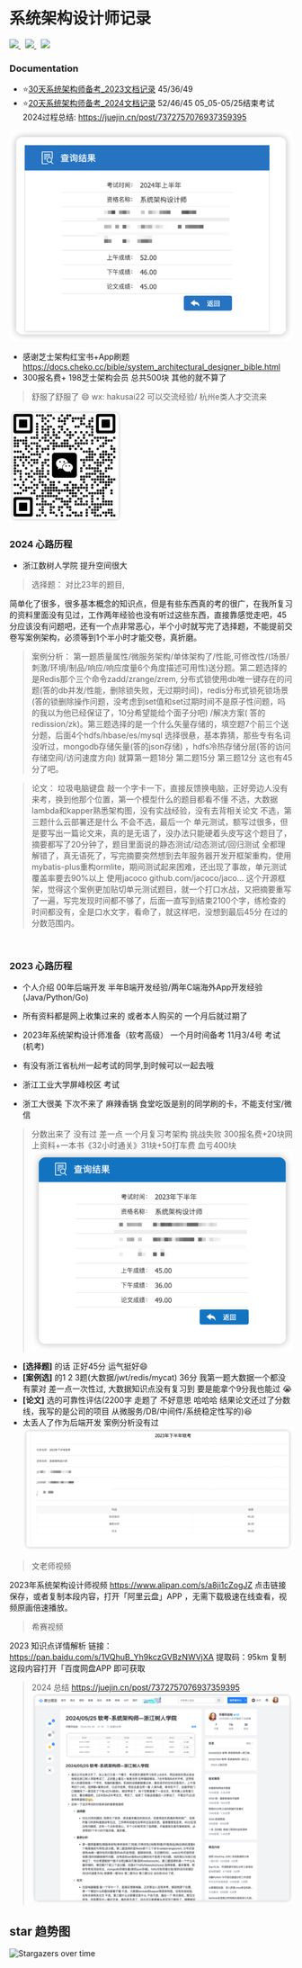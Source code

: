 # 系统架构设计师记录

<!-- PROJECT SHIELDS -->

<a href="https://github.com/hakusai22/System_Architect/">
    <img src="https://img.shields.io/github/contributors/hakusai22/System_Architect" >
</a>
&nbsp;
<a href="https://github.com/hakusai22/System_Architect/">
    <img src="https://img.shields.io/github/forks/hakusai22/System_Architect" >
</a>
&nbsp;
<a href="https://github.com/hakusai22/System_Architect/">
    <img src="https://img.shields.io/github/stars/hakusai22/System_Architect" >
</a>

<!-- PROJECT LOGO -->

### Documentation

- ⭐️[30天系统架构师备考_2023文档记录](README_2023.md) 45/36/49
- ⭐️[20天系统架构师备考_2024文档记录](README_2024.md) 52/46/45 05_05-05/25结束考试 2024过程总结: https://juejin.cn/post/7372757076937359395

![img.png](img.png)

- 感谢芝士架构红宝书+App刷题 https://docs.cheko.cc/bible/system_architectural_designer_bible.html
- 300报名费+ 198芝士架构会员 总共500块 其他的就不算了

> 舒服了舒服了 😄 wx: hakusai22 可以交流经验/ 杭州e类人才交流来
<div align=left>
<img src="img_4.png" width = "200px" height = "200px">
</div>

### 2024 心路历程

- 浙江数树人学院 提升空间很大

> 选择题： 对比23年的题目,
>
简单化了很多，很多基本概念的知识点，但是有些东西真的考的很广，在我所复习的资料里面没有见过，工作两年经验也没有听过这些东西，直接靠感觉走吧，45分应该没有问题吧，还有一个点非常恶心，半个小时就写完了选择题，不能提前交卷写案例架构，必须等到1个半小时才能交卷，真折磨。

> 案例分析： 第一题质量属性/微服务架构/单体架构了/性能,可修改性/(场景/刺激/环境/制品/响应/响应度量6个角度描述可用性)送分题。第二题选择的是Redis那个三个命令zadd/zrange/zrem,
> 分布式锁使用db唯一键存在的问题(答的db并发/性能，删除锁失败，无过期时间)，redis分布式锁死锁场景(答的锁删除操作问题，没考虑到set值和set过期时间不是原子性问题，吗的我以为他已经保证了，10分希望能给个面子分吧)
> /解决方案(
> 答的redission/zk)。第三题选择的是一个什么矢量存储的，填空题7个前三个送分题，后面4个hdfs/hbase/es/mysql 选择很悬，基本靠猜，那些专有名词没听过，mongodb存储矢量(答的json存储)
> ，hdfs冷热存储分层(答的访问存储空间/访问速度方向) 就算第一题18分 第二题15分 第三题12分 这也有45分了吧。

> 论文： 垃圾电脑键盘 敲一个字卡一下，直接反馈换电脑，正好旁边人没有来考，换到他那个位置，第一个模型什么的题目都看不懂 不选，大数据lambda和kapper熟悉架构图，没有实战经验，没有去背相关论文 不选，第三题什么云部署还是什么
> 不会不选，最后一个 单元测试，额写过很多，但是要写出一篇论文来，真的是无语了，没办法只能硬着头皮写这个题目了，摘要都写了20分钟了，题目里面说的静态测试/动态测试/回归测试
> 全都理解错了，真无语死了，写完摘要突然想到去年服务器开发开框架重构，使用mybatis-plus重构ormlite，期间测试起来困难，还出现了事故，单元测试覆盖率要去90%以上 使用jacoco
> github.com/jacoco/jaco…
> 这个开源框架，觉得这个案例更加贴切单元测试题目，就一个打口水战，又把摘要重写了一遍，写完发现时间都不够了，后面一直写到结束2100个字，练检查的时间都没有，全是口水文字，看命了，就这样吧，没想到最后45分 在过的分数范围内。

<br>

### 2023 心路历程

- 个人介绍 00年后端开发 半年B端开发经验/两年C端海外App开发经验 (Java/Python/Go)
- 所有资料都是网上收集过来的 或者本人购买的 一个月后就过期了
- 2023年系统架构设计师准备（软考高级） 一个月时间备考 11月3/4号 考试 (机考)
- 有没有浙江省杭州一起考试的同学,到时候可以一起去哦
- 浙江工业大学屏峰校区 考试

- 浙工大很美 下次不来了 麻辣香锅 食堂吃饭是别的同学刷的卡，不能支付宝/微信

> 分数出来了 没有过 差一点 一个月复习考架构 挑战失败 300报名费+20块网上资料+一本书《32小时通关》31块+50打车费 血亏400块
![img_2.png](img_2.png)

- <b>[选择题]</b> 的话 正好45分 运气挺好😄
- <b>[案例选]</b> 的1 2 3题(大数据/jwt/redis/mycat)  36分 我第一题大数据一个都没有蒙对 差一点一次性过, 大数据知识点没有复习到 要是能拿个9分我也能过 😭
- <b>[论文]</b> 选的可靠性评估(2200字 走题了 不好意思 哈哈哈 结果论文还过了分数线，我写的是公司的项目 从微服务/DB/中间件/系统稳定性写的)😆
- 太丢人了作为后端开发 案例分析没有过
  ![img_14.png](image/img_14.png)

> 文老师视频

2023年系统架构设计师视频
https://www.alipan.com/s/a8ji1cZogJZ
点击链接保存，或者复制本段内容，打开「阿里云盘」APP ，无需下载极速在线查看，视频原画倍速播放。

> 希赛视频

2023 知识点详情解析
链接：https://pan.baidu.com/s/1VQhuB_Yh9kczGVBzNWVjXA
提取码：95km
复制这段内容打开「百度网盘APP 即可获取

<!-- links -->

> 2024 总结
https://juejin.cn/post/7372757076937359395
![img.png](image/img_24.png)

[your-project-path]:hakusai22/System_Architect

[contributors-shield]: https://img.shields.io/github/contributors/hakusai22/System_Architect.svg?style=for-the-badge

[contributors-url]: https://github.com/hakusai22/System_Architect/graphs/contributors

[forks-shield]: https://img.shields.io/github/forks/hakusai22/System_Architect.svg?style=for-the-badge

[forks-url]: https://github.com/hakusai22/System_Architect/network/members

[stars-shield]: https://img.shields.io/github/stars/hakusai22/System_Architect.svg?style=for-the-badge

[stars-url]: https://github.com/hakusai22/System_Architect/stargazers

[issues-shield]: https://img.shields.io/github/issues/hakusai22/System_Architect.svg?style=for-the-badge

[issues-url]: https://img.shields.io/github/issues/hakusai22/System_Architect.svg

[license-shield]: https://img.shields.io/github/license/hakusai22/System_Architect.svg?style=for-the-badge

[license-url]: https://github.com/hakusai22/System_Architect/blob/main/LICENSE

[linkedin-shield]: https://img.shields.io/badge/-LinkedIn-black.svg?style=for-the-badge&logo=linkedin&colorB=555

[linkedin-url]: https://linkedin.com/in/xxxx

## star 趋势图

![Stargazers over time](https://starchart.cc/hakusai22/System_Architect.svg)